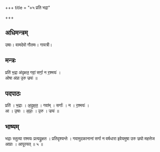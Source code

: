 +++
title = "०५ प्रति भद्रा"

+++
## अधिमन्त्रम्
उषाः। वामदेवो गौतमः। गायत्री।

## मन्त्रः
प्रति॑ भ॒द्रा अ॑दृक्षत॒ गवां॒ सर्गा॒ न र॒श्मयः॑ ।  
ओषा अ॑प्रा उ॒रु ज्रयः॑ ॥

## पदपाठः
प्रति॑ । भ॒द्राः । अ॒दृ॒क्ष॒त॒ । गवा॑म् । सर्गाः॑ । न । र॒श्मयः॑ ।  
आ । उ॒षाः । अ॒प्राः॒ । उ॒रु । ज्रयः॑ ॥

## भाष्यम्
भद्राः स्तुत्या रश्मयः प्रत्यद्रुक्षत । प्रतिदृश्यन्ते । गवामुदकानानां सर्गा न वर्षधारा इवेयमुषा उरु ज्रयो महत्तेज आप्राः । आपूरयत् ॥ ५ ॥
